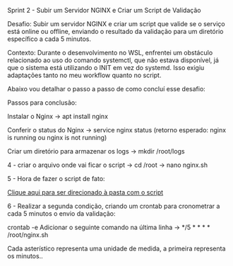 Sprint 2 - Subir um Servidor NGINX e Criar um Script de Validação

Desafio: Subir um servidor NGINX e criar um script que valide se o serviço está online ou offline, enviando o resultado da validação para um diretório específico a cada 5 minutos.

Contexto: Durante o desenvolvimento no WSL, enfrentei um obstáculo relacionado ao uso do comando systemctl, que não estava disponível, já que o sistema está utilizando o INIT em vez do systemd. Isso exigiu adaptações tanto no meu workflow quanto no script.

Abaixo vou detalhar o passo a passo de como concluí esse desafio:

Passos para conclusão:

Instalar o Nginx → apt install nginx

Conferir o status do Nginx → service nginx status (retorno esperado: nginx is running ou nginx is not running)

Criar um diretório para armazenar os logs → mkdir /root/logs

4 - criar o arquivo onde vai ficar o script → cd /root → nano nginx.sh

5 - Hora de fazer o script de fato:

[Clique aqui para ser direcionado à pasta com o script](https://github.com/Rodrigolppz/Compass.Uol-Repo/blob/main/Sprint-2/nginx.sh)

6 - Realizar a segunda condição, criando um crontab para cronometrar a cada 5 minutos o envio da validação:

crontab -e 
Adicionar o seguinte comando na última linha -> */5 * * * * /root/nginx.sh

Cada asterístico representa uma unidade de medida, a primeira representa os minutos..

